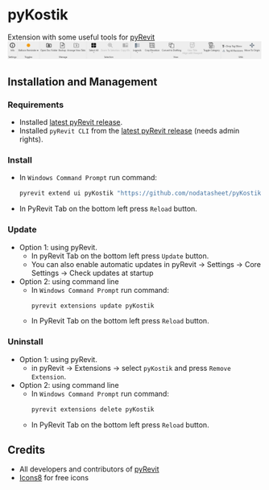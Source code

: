 # pyKostik
Extension with some useful tools for [pyRevit](https://github.com/eirannejad/pyRevit)
![general_tab_pic_1.png](media/images/general_tab_pic_1.png)
## Installation and Management
### Requirements
- Installed [latest pyRevit release](https://github.com/eirannejad/pyRevit/releases/latest).
- Installed `pyRevit CLI` from the [latest pyRevit release](https://github.com/eirannejad/pyRevit/releases/latest) (needs admin rights).
### Install
- In `Windows Command Prompt` run command:
    ```cmd
    pyrevit extend ui pyKostik "https://github.com/nodatasheet/pyKostik" --branch=main
    ```
- In PyRevit Tab on the bottom left press `Reload` button.
### Update
- Option 1: using pyRevit.
    - In pyRevit Tab on the bottom left press `Update` button.
    - You can also enable automatic updates in pyRevit -> Settings -> Core Settings -> Check updates at startup
- Option 2: using command line
    - In `Windows Command Prompt` run command:
        ```cmd
        pyrevit extensions update pyKostik
        ```
    - In PyRevit Tab on the bottom left press `Reload` button.
### Uninstall
- Option 1: using pyRevit.
    - in pyRevit -> Extensions -> select `pyKostik` and press `Remove Extension`.
- Option 2: using command line
    - In `Windows Command Prompt` run command:
        ```cmd
        pyrevit extensions delete pyKostik
        ```
    - In PyRevit Tab on the bottom left press `Reload` button.
## Credits
- All developers and contributors of [pyRevit](https://github.com/eirannejad/pyRevit)
- [Icons8](https://icons8.com/) for free icons
